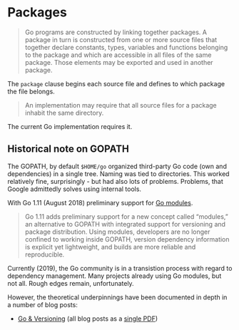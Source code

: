 # Packages

> Go programs are constructed by linking together packages. A package in turn is
> constructed from one or more source files that together declare constants,
> types, variables and functions belonging to the package and which are
> accessible in all files of the same package. Those elements may be exported
> and used in another package.

The `package` clause begins each source file and defines to which package the
file belongs.

> An implementation may require that all source files for a package inhabit the
> same directory.

The current Go implementation requires it.

## Historical note on GOPATH

The GOPATH, by default `$HOME/go` organized third-party Go code (own and
dependencies) in a single tree. Naming was tied to directories. This worked
relatively fine, surprisingly - but had also lots of problems. Problems, that
Google admittedly solves using internal tools.

With Go 1.11 (August 2018) preliminary support for [Go modules](https://golang.org/cmd/go/#hdr-Modules__module_versions__and_more).

> Go 1.11 adds preliminary support for a new concept called “modules,” an
> alternative to GOPATH with integrated support for versioning and package
> distribution. Using modules, developers are no longer confined to working
> inside GOPATH, version dependency information is explicit yet lightweight, and
> builds are more reliable and reproducible.

Currently (2019), the Go community is in a transistion process with regard to
dependency management. Many projects already using Go modules, but not all.
Rough edges remain, unfortunately.

However, the theoretical underpinnings have been documented in depth in a number
of blog posts:

* [Go & Versioning](https://research.swtch.com/vgo) (all blog posts as a [single
  PDF](https://github.com/golang-leipzig/gomodintro/blob/master/vgo-all.pdf))

